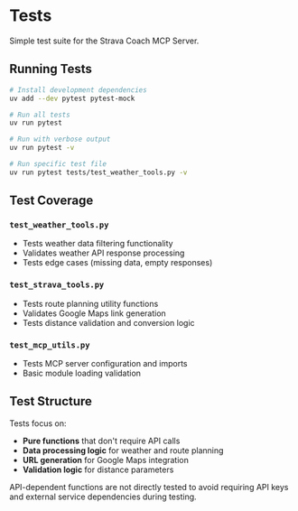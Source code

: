 # Tests

Simple test suite for the Strava Coach MCP Server.

## Running Tests

```bash
# Install development dependencies
uv add --dev pytest pytest-mock

# Run all tests
uv run pytest

# Run with verbose output
uv run pytest -v

# Run specific test file
uv run pytest tests/test_weather_tools.py -v
```

## Test Coverage

### `test_weather_tools.py`
- Tests weather data filtering functionality
- Validates weather API response processing
- Tests edge cases (missing data, empty responses)

### `test_strava_tools.py` 
- Tests route planning utility functions
- Validates Google Maps link generation
- Tests distance validation and conversion logic

### `test_mcp_utils.py`
- Tests MCP server configuration and imports
- Basic module loading validation

## Test Structure

Tests focus on:
- **Pure functions** that don't require API calls
- **Data processing logic** for weather and route planning
- **URL generation** for Google Maps integration
- **Validation logic** for distance parameters

API-dependent functions are not directly tested to avoid requiring API keys and external service dependencies during testing.
